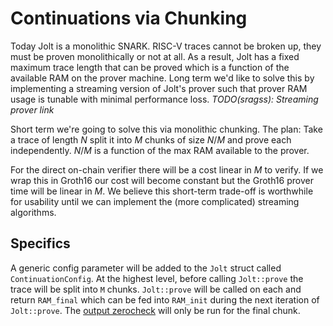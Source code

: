# Continuations via Chunking
Today Jolt is a monolithic SNARK. RISC-V traces cannot be broken up, they must be proven monolithically or not at all. As a result, Jolt has a fixed maximum trace length that can be proved which is a function of the available RAM on the prover machine. Long term we'd like to solve this by implementing a streaming version of Jolt's prover such that prover RAM usage is tunable with minimal performance loss. *TODO(sragss): Streaming prover link*

Short term we're going to solve this via monolithic chunking. The plan: Take a trace of length $N$ split it into $M$ chunks of size $N/M$ and prove each independently. $N/M$ is a function of the max RAM available to the prover. 

For the direct on-chain verifier there will be a cost linear in $M$ to verify. If we wrap this in Groth16 our cost will become constant but the Groth16 prover time will be linear in $M$. We believe this short-term trade-off is worthwhile for usability until we can implement the (more complicated) streaming algorithms. 

## Specifics
A generic config parameter will be added to the `Jolt` struct called `ContinuationConfig`. At the highest level, before calling `Jolt::prove` the trace will be split into `M` chunks. `Jolt::prove` will be called on each and return `RAM_final` which can be fed into `RAM_init` during the next iteration of `Jolt::prove`. The [output zerocheck](https://jolt.a16zcrypto.com/how/read_write_memory.html#ouputs-and-panic) will only be run for the final chunk. 

